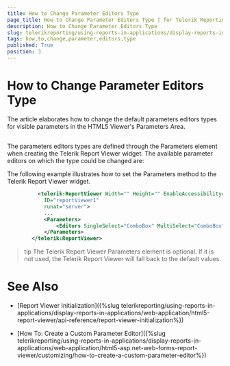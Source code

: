 ```yaml
---
title: How to Change Parameter Editors Type
page_title: How to Change Parameter Editors Type | for Telerik Reporting Documentation
description: How to Change Parameter Editors Type
slug: telerikreporting/using-reports-in-applications/display-reports-in-applications/web-application/html5-asp.net-web-forms-report-viewer/customizing/how-to-change-parameter-editors-type
tags: how,to,change,parameter,editors,type
published: True
position: 3
---
```


# How to Change Parameter Editors Type



The article elaborates how to change the default parameters editors types for visible parameters in the HTML5 Viewer's Parameters Area.       

## 

The parameters editors types are defined through the Parameters element when creating the Telerik Report Viewer widget.           The available parameter editors on which the type could be changed are:         

The following example illustrates how to set the Parameters method to the Telerik Report Viewer widget.         

	
````xml
          <telerik:ReportViewer Width="" Height="" EnableAccessibility="false"
            ID="reportViewer1"
            runat="server">
            ...
            <Parameters>
                <Editors SingleSelect="ComboBox" MultiSelect="ComboBox"></Editors>
            </Parameters>
        </telerik:ReportViewer>
````



>tip The Telerik Report Viewer Parameters element is optional. If it is not used, the Telerik Report Viewer will fall back to the default values.         


# See Also


 * [Report Viewer Initialization]({%slug telerikreporting/using-reports-in-applications/display-reports-in-applications/web-application/html5-report-viewer/api-reference/report-viewer-initialization%})

 * [How To: Create a Custom Parameter Editor]({%slug telerikreporting/using-reports-in-applications/display-reports-in-applications/web-application/html5-asp.net-web-forms-report-viewer/customizing/how-to-create-a-custom-parameter-editor%})
